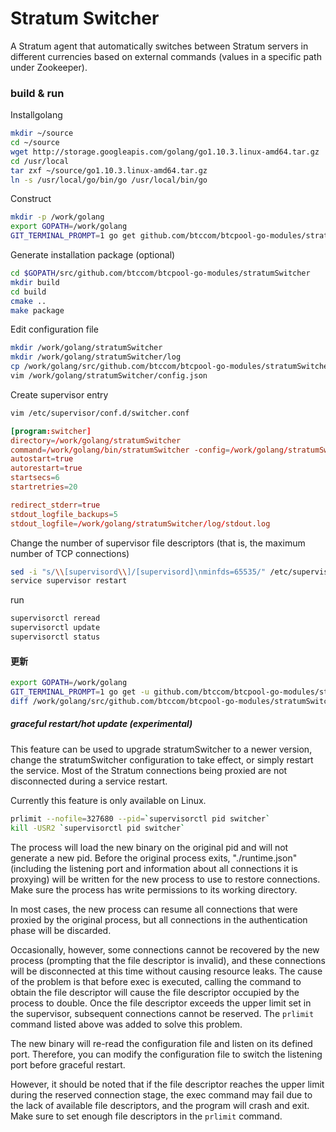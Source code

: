 # Stratum Switcher

A Stratum agent that automatically switches between Stratum servers in different currencies based on external commands (values ​​in a specific path under Zookeeper).

### build & run

Installgolang

```bash
mkdir ~/source
cd ~/source
wget http://storage.googleapis.com/golang/go1.10.3.linux-amd64.tar.gz
cd /usr/local
tar zxf ~/source/go1.10.3.linux-amd64.tar.gz
ln -s /usr/local/go/bin/go /usr/local/bin/go
```

Construct

```bash
mkdir -p /work/golang
export GOPATH=/work/golang
GIT_TERMINAL_PROMPT=1 go get github.com/btccom/btcpool-go-modules/stratumSwitcher
```

Generate installation package (optional)

```bash
cd $GOPATH/src/github.com/btccom/btcpool-go-modules/stratumSwitcher
mkdir build
cd build
cmake ..
make package
```

Edit configuration file

```bash
mkdir /work/golang/stratumSwitcher
mkdir /work/golang/stratumSwitcher/log
cp /work/golang/src/github.com/btccom/btcpool-go-modules/stratumSwitcher/config.default.json /work/golang/stratumSwitcher/config.json
vim /work/golang/stratumSwitcher/config.json
```

Create supervisor entry

```bash
vim /etc/supervisor/conf.d/switcher.conf
```

```conf
[program:switcher]
directory=/work/golang/stratumSwitcher
command=/work/golang/bin/stratumSwitcher -config=/work/golang/stratumSwitcher/config.json -log_dir=/work/golang/stratumSwitcher/log -v 2
autostart=true
autorestart=true
startsecs=6
startretries=20

redirect_stderr=true
stdout_logfile_backups=5
stdout_logfile=/work/golang/stratumSwitcher/log/stdout.log
```

Change the number of supervisor file descriptors (that is, the maximum number of TCP connections)
```bash
sed -i "s/\\[supervisord\\]/[supervisord]\nminfds=65535/" /etc/supervisor/supervisord.conf
service supervisor restart
```

run

```bash
supervisorctl reread
supervisorctl update
supervisorctl status
```

#### 更新

```bash
export GOPATH=/work/golang
GIT_TERMINAL_PROMPT=1 go get -u github.com/btccom/btcpool-go-modules/stratumSwitcher
diff /work/golang/src/github.com/btccom/btcpool-go-modules/stratumSwitcher/config.default.json /work/golang/stratumSwitcher/config.json
```

##### graceful restart/hot update (experimental)

This feature can be used to upgrade stratumSwitcher to a newer version, change the stratumSwitcher configuration to take effect, or simply restart the service. Most of the Stratum connections being proxied are not disconnected during a service restart.

Currently this feature is only available on Linux.

```bash
prlimit --nofile=327680 --pid=`supervisorctl pid switcher`
kill -USR2 `supervisorctl pid switcher`
```

The process will load the new binary on the original pid and will not generate a new pid. Before the original process exits, "./runtime.json" (including the listening port and information about all connections it is proxying) will be written for the new process to use to restore connections. Make sure the process has write permissions to its working directory.

In most cases, the new process can resume all connections that were proxied by the original process, but all connections in the authentication phase will be discarded.

Occasionally, however, some connections cannot be recovered by the new process (prompting that the file descriptor is invalid), and these connections will be disconnected at this time without causing resource leaks. The cause of the problem is that before exec is executed, calling the command to obtain the file descriptor will cause the file descriptor occupied by the process to double. Once the file descriptor exceeds the upper limit set in the supervisor, subsequent connections cannot be reserved. The `prlimit` command listed above was added to solve this problem.

The new binary will re-read the configuration file and listen on its defined port. Therefore, you can modify the configuration file to switch the listening port before graceful restart.

However, it should be noted that if the file descriptor reaches the upper limit during the reserved connection stage, the exec command may fail due to the lack of available file descriptors, and the program will crash and exit. Make sure to set enough file descriptors in the `prlimit` command.